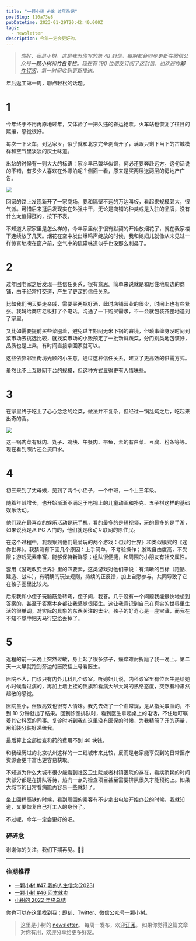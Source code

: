 ```yaml
---
title: "一颗小树 #48 过年杂记"
postSlug: 110a73e8
pubDatetime: 2023-01-29T20:42:40.000Z
tags:
  - newsletter
description: 今年一定会更好的。
---
```


> _你好，我是小树。这是我为你写的第 48 封信。每期都会同步更新在微信公众号[一颗小树](https://weixin.sogou.com/weixin?query=a_warm_tree)和[竹白专栏](https://xiaoshu.zhubai.love)。现在有 190 位朋友订阅了这封信，也欢迎你[邮件订阅](https://xiaoshu.zhubai.love)，第一时间收到更新推送。_

年后返工第一周，聊点轻松的话题。

# 1

今年终于不用再原地过年，又体验了一把久违的春运抢票。火车站也恢复了往日的熙攘，感觉很好。

每次一下火车，到达家乡，似乎就和北京完全剥离开了，满眼只剩下当下的古城模样和空气里淡淡的灰土味道。

出站的时候有一则大大的标语：家乡早已繁华似锦，何必还要奔赴远方。这句话说的不错，有多少人喜欢在外漂泊呢？侧面一看，原来是买两层送两层的房地产广告。

![](/images/newsletter-48/2.jpeg)

回家的路上发现新开了一家商场，要和隔壁不远的万达叫板，看起来规模颇大，很气派。可惜后来逛后发现实在外强中干，无论是商铺的种类或是入驻的品牌，没有什么太值得逛的，按下不表。

不知道大家家里是怎么样的，今年家里似乎很有默契的开始放烟花了，就在我家楼下连续放了几天。烟花在空中发出爆鸣声绽放的时候，我和媳妇儿就像从未见过一样惊喜地凑在窗户前，空气中的硫磺味道似乎也没那么刺鼻了。

# 2

过年回老家之后发现一些信任关系，很有意思。简单来说就是和居住地周边的商铺，由于经常打交道，产生了更深的信任关系。

比如我们明天要走亲戚，需要买两瓶好酒，此时店铺营业的很少，时间上也有些紧张。我妈给商店老板打了个电话，沟通了一下购买需求，不一会就包装齐整地送到了家里。

又比如需要提前买些菜囤着，避免过年期间无米下锅的窘境，但琐事缠身没时间到菜市场去挑选比较，就找菜市场的小贩预定了一批新鲜蔬菜，分门别类地包装好，品质也是上乘，有时间直接拿回家就可以。

这些依靠邻里街坊光顾的小生意，通过这种信任关系，建立了更高效的供需方式。

虽然比不上互联网平台的规模，但这种方式显得更有人情味些。

# 3

在家里终于吃上了心心念念的烩菜，做法并不复杂，但经过一锅乱炖之后，吃起来出奇的香。

![](/images/newsletter-48/1.jpeg)

这一锅肉菜有酥肉、丸子、鸡块、午餐肉、带鱼，素的有白菜、豆腐、粉条等等。现在看到照片还会流口水。

# 4

初三来到了丈母娘，见到了两个小侄子，一个中班，一个上三年级。

随着年龄增长，也开始渐渐不满足于电视上的儿童动画和扑克、五子棋这样的基础娱乐活动。

他们现在最喜欢的娱乐活动是玩手机，看的最多的是短视频，玩的最多的是手游，如果说我是从 PC 入门的，他们就是移动互联网的原住民。

在这个过程中，我观察到他们最爱玩的两个游戏：《我的世界》和类似模式的《迷你世界》。我猜测有下面几个原因：上手简单，不考验操作；游戏自由度高，不受限；游戏元素丰富，能够保持新鲜感；组队很便捷，和周围的小朋友有社交属性。

套用《游戏改变世界》里的四要素，这类游戏对他们来说：有清晰的目标（跑酷、建造、战斗），有明确的玩法规则，持续的正反馈，加上自愿参与，共同导致了它在孩子圈里比较火。

后来我和小侄子玩脑筋急转弯，侄子问，我答。几乎没有一个问题我能很快地想到答案的，甚至于答案本身都让我感觉很陌生。这让我意识到自己在真实的世界里生活的很单调，对实际的具象的东西关注的太少。孩子的好奇心是一座宝藏，而我在不知不觉中把天马行空给丢掉了。

# 5

返程的前一天晚上突然过敏，身上起了很多疹子，瘙痒难耐折磨了我一晚上。第二天一大早就跑到旁边的医院挂上号看医生。

医院不大，门诊只有内外儿科几个诊室。听媳妇儿说，内科诊室里有位医生是给她小时候看过病的，再加上墙上挂的锦旗和看病大爷大妈的熟络态度，突然有种肃然起敬的感觉。

医院虽小，但很高效也很有人情味。我先去做了一个血常规，是从指尖取血的，不到 10 分钟就出了结果。回到诊室排队时，看到医生拿起桌上的电话，不住地叮嘱着其它科室的同事。复诊时听到我在这里没有医保的时候，为我精简了开的药量，用纸袋分装好递给我。

最后算上全部检查和药的费用不到 40 块钱。

和我经历过的北京杭州这样的一二线城市来比较，反而是老家能享受到的日常医疗资源会更丰富也更容易获取。

不知道为什么大城市很少能看到社区卫生院或者村镇医院的存在，看病消耗的时间大部分都是在排队等待，热门一点的检查项目甚至需要排队很久才能预约上。如果大城市的日常看病能再容易一些就好了。

坐上回程高铁的时候，看到周围的乘客有不少拿出电脑开始办公的时候，我就知道，又要恢复自己打工人的身份了。

不过呢，今年一定会更好的吧。

### 碎碎念

谢谢你的关注，我们下期再见。👋🏻

---

### 往期推荐

- [一颗小树 #47 我的人生信念(2023)](https://mp.weixin.qq.com/s/crRHs_TqUQEF4LqrAGn_Tg)
- [一颗小树 #46 回本就卖](https://mp.weixin.qq.com/s/6ns5lWtfnmRXndbKHS0XXg)
- [小树的 2022 年终总结](https://mp.weixin.qq.com/s/7XsY5S28uc345B-cwbMJ7A)

你也可以在这里找到我：[即刻](https://okjk.co/3Vsn5T)、[Twitter](https://twitter.com/yeshu_in_future)、微信公众号[一颗小树](https://weixin.sogou.com/weixin?query=a_warm_tree)。

> 这里是小树的 [newsletter](https://xiaoshu.zhubai.love)。 每周一发布，欢迎[订阅](https://xiaoshu.zhubai.love)。
> 如果你觉得这篇文章对你有用，欢迎分享给更多好友。
